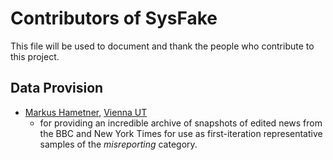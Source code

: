 Contributors of SysFake
============================
This file will be used to document and thank the people who contribute to this project.

Data Provision
----------
* [Markus Hametner](fin.io), [Vienna UT](http://tuwien.ac.at/)
    * for providing an incredible archive of snapshots of edited news from the BBC and New York Times for use as first-iteration representative samples of the *misreporting* category.
